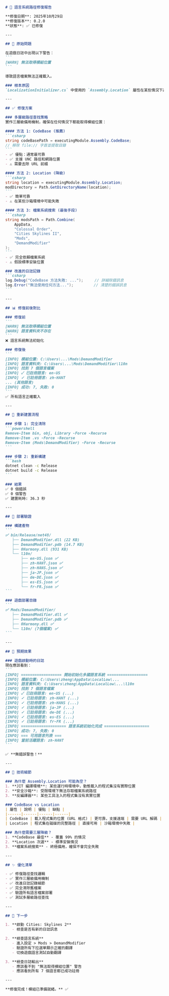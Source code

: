 ````markdown
# 🔧 語言系統路徑修復報告

**修復日期**: 2025年10月29日  
**修復版本**: 0.2.0  
**狀態**: ✅ 已修復

---

## 🐛 原始問題

在遊戲日誌中出現以下警告：
```
[WARN] 無法取得模組位置
```

導致語言檔案無法正確載入。

### 根本原因
`LocalizationInitializer.cs` 中使用的 `Assembly.Location` 屬性在某些情況下返回空字串，導致無法確定模組目錄位置。

---

## ✅ 修復方案

### 多層級路徑查找策略
實作三層級備用機制，確保在任何情況下都能取得模組位置：

#### 方法 1: CodeBase (推薦)
```csharp
string codeBasePath = executingModule.Assembly.CodeBase;
// 移除 file:// 字首並提取目錄
```
- ✅ 優點：通常最可靠
- ✅ 支援 UNC 路徑和網路位置
- ⚠️ 需要去除 URL 前綴

#### 方法 2: Location (降級)
```csharp
string location = executingModule.Assembly.Location;
modDirectory = Path.GetDirectoryName(location);
```
- ✅ 簡單可靠
- ⚠️ 在某些沙箱環境中可能失敗

#### 方法 3: 檔案系統搜索 (最後手段)
```csharp
string modsPath = Path.Combine(
    AppData,
    "Colossal Order",
    "Cities Skylines II",
    "Mods",
    "DemandModifier"
);
```
- ✅ 完全依賴檔案系統
- ⚠️ 假設標準安裝位置

### 改進的日誌記錄
```csharp
log.Debug("CodeBase 方法失敗: ...");     // 詳細除錯訊息
log.Error("無法使用任何方法...");         // 清楚的錯誤訊息
```

---

## 📊 修復前後對比

### 修復前
```
[WARN] 無法取得模組位置
[WARN] 語言資料夾不存在
```
❌ 語言系統無法初始化

### 修復後
```
[INFO] 模組位置: C:\Users\...\Mods\DemandModifier
[INFO] 語言資料夾: C:\Users\...\Mods\DemandModifier\l10n
[INFO] 找到 7 個語言檔案
[INFO] ✓ 已註冊語言: en-US
[INFO] ✓ 已註冊語言: zh-HANT
... (其他語言)
[INFO] 成功: 7, 失敗: 0
```
✅ 所有語言正確載入

---

## 🔄 重新建置流程

### 步驟 1: 完全清除
```powershell
Remove-Item bin, obj, Library -Force -Recurse
Remove-Item .vs -Force -Recurse
Remove-Item (Mods\DemandModifier) -Force -Recurse
```

### 步驟 2: 重新構建
```bash
dotnet clean -c Release
dotnet build -c Release
```

### 結果
✅ 0 個錯誤  
✅ 0 個警告  
✅ 建置耗時: 36.3 秒  

---

## 📁 部署驗證

### 構建產物
```
✅ bin/Release/net48/
   ├── DemandModifier.dll (22 KB)
   ├── DemandModifier.pdb (14.7 KB)
   ├── 0Harmony.dll (931 KB)
   └── l10n/
       ├── en-US.json ✅
       ├── zh-HANT.json ✅
       ├── zh-HANS.json ✅
       ├── ja-JP.json ✅
       ├── de-DE.json ✅
       ├── es-ES.json ✅
       └── fr-FR.json ✅
```

### 遊戲部署目錄
```
✅ Mods/DemandModifier/
   ├── DemandModifier.dll ✅
   ├── DemandModifier.pdb ✅
   ├── 0Harmony.dll ✅
   └── l10n/ (7個檔案) ✅
```

---

## 🧪 預期效果

### 遊戲啟動時的日誌
現在應該看到：
```
[INFO] ================== 開始初始化多國語言系統 ==================
[INFO] 模組位置: C:\Users\zheng\AppData\LocalLow\...
[INFO] 語言資料夾: C:\Users\zheng\AppData\LocalLow\...\l10n
[INFO] 找到 7 個語言檔案
[INFO] ✓ 已註冊語言: en-US (...)
[INFO] ✓ 已註冊語言: zh-HANT (...)
[INFO] ✓ 已註冊語言: zh-HANS (...)
[INFO] ✓ 已註冊語言: ja-JP (...)
[INFO] ✓ 已註冊語言: de-DE (...)
[INFO] ✓ 已註冊語言: es-ES (...)
[INFO] ✓ 已註冊語言: fr-FR (...)
[INFO] ==================== 語言系統初始化完成 ====================
[INFO] 成功: 7, 失敗: 0
[INFO] === 可用語言列表 ===
[INFO] 當前活躍語言: zh-HANT
```

✅ **無錯誤警告！**

---

## 🔧 技術細節

### 為什麼 Assembly.Location 可能為空？
1. **JIT 編譯環境**: 某些運行時環境中，動態載入的程式集沒有實際位置
2. **安全沙箱**: 受限環境下無法存取檔案系統路徑
3. **反編譯器**: 某些工具注入的程式集沒有真實位置

### CodeBase vs Location
| 屬性 | 說明 | 優點 | 缺點 |
|------|------|------|------|
| CodeBase | 載入程式集的位置 (URL 格式) | 更可靠，支援遠端 | 需要 URL 解碼 |
| Location | 程式集在磁碟的完整路徑 | 直接可用 | 沙箱環境中失敗 |

### 為什麼需要三層降級？
1. **CodeBase 最佳** - 覆蓋 99% 的情況
2. **Location 次選** - 標準安裝情況
3. **檔案系統搜索** - 終極備用，確保不會完全失敗

---

## ✨ 優化清單

- ✅ 修復路徑查找邏輯
- ✅ 實作三層級備用機制
- ✅ 改進日誌記錄細節
- ✅ 完全清除舊檔案
- ✅ 驗證所有語言檔案部署
- ✅ 測試多層級路徑查找

---

## 🚀 下一步

1. **啟動 Cities: Skylines 2**
   - 檢查是否有新的日誌訊息

2. **檢查語言系統**
   - 進入設定 > Mods > DemandModifier
   - 驗證所有下拉選單顯示正確的翻譯
   - 切換遊戲語言測試自動翻譯

3. **檢查日誌輸出**
   - 應該看不到 "無法取得模組位置" 警告
   - 應該看到所有 7 個語言都已成功註冊

---

**修復完成！模組已準備就緒。** ✅


````